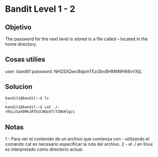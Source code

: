 # Bandit Level 1 - 2

## Objetivo
The password for the next level is stored in a file called **-** located in the home directory.

## Cosas utilies
user: bandit1
password: NH2SXQwcBdpmTEzi3bvBHMM9H66vVXjL

## Solucion
``` bash
bandit1@bandit:~$ ls
-
bandit1@bandit:~$ cat ./-
rRGizSaX8Mk1RTb1CNQoXTcYZWU6lgzi
```
## Notas
1 - Para ver el contenido de un archivo que comienza con - utilizando el comando cat es necesario especificar la ruta del archivo.
2 - el ./ en linux es interpretado como directorio actual.
